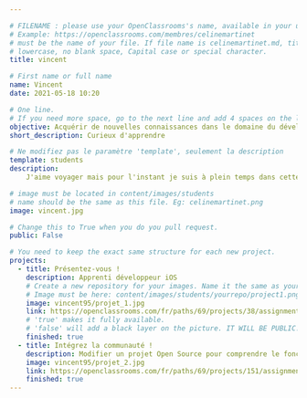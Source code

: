 ```yaml
---

# FILENAME : please use your OpenClassrooms's name, available in your url.
# Example: https://openclassrooms.com/membres/celinemartinet
# must be the name of your file. If file name is celinemartinet.md, title is celinemartinet.
# lowercase, no blank space, Capital case or special character.
title: vincent

# First name or full name
name: Vincent
date: 2021-05-18 10:20

# One line.
# If you need more space, go to the next line and add 4 spaces on the left, as in 'description'.
objective: Acquérir de nouvelles connaissances dans le domaine du développement d'applications et informatique en général.
short_description: Curieux d'apprendre

# Ne modifiez pas le paramètre 'template', seulement la description
template: students
description:
    J'aime voyager mais pour l'instant je suis à plein temps dans cette formation.

# image must be located in content/images/students
# name should be the same as this file. Eg: celinemartinet.png
image: vincent.jpg

# Change this to True when you do you pull request.
public: False

# You need to keep the exact same structure for each new project.
projects:
  - title: Présentez-vous !
    description: Apprenti développeur iOS
    # Create a new repository for your images. Name it the same as your nickname and profile picture.
    # Image must be here: content/images/students/yourrepo/project1.png
    image: vincent95/projet_1.jpg
    link: https://openclassrooms.com/fr/paths/69/projects/38/assignment
    # 'true' makes it fully available.
    # 'false' will add a black layer on the picture. IT WILL BE PUBLIC!
    finished: true
  - title: Intégrez la communauté !
    description: Modifier un projet Open Source pour comprendre le fonctionnement de Git, de Github et des pull requests. 
    image: vincent95/projet_2.jpg
    link: https://openclassrooms.com/fr/paths/69/projects/151/assignment
    finished: true
---
```


